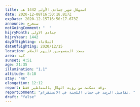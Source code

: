```yaml
---
title: استهلال شهر جمادى الأولى 1442 هـ
date: 2020-12-08T16:50:18.817Z
expDate: 2020-12-15T16:50:17.673Z
announce: ستخرج
notGoingComment: "  "
hijryMonth: جمادى الاولى
hijryYear: 1442
dayOfSighting: الثلاثاء
dateOfSighting: 2020/12/15
location: مسجد المعصومين عليهم السلام
area: كبد
sunset: 4:51
age: 21:35
illumination: "1.1"
altitude: 8:18
stay: "46"
elongation: 12:12
report: وقد تمكنت من رؤية الهلال بالمناظير فقط.
reportComment: "تفاصيل الرصد في حساب اللجنة في الانستقرام. "
draft: "false"
---
```

